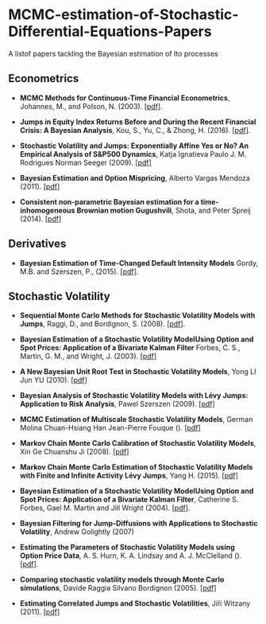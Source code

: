 # MCMC-estimation-of-Stochastic-Differential-Equations-Papers
A listof papers tackling the Bayesian estimation of Ito processes


## Econometrics

- **MCMC Methods for Continuous-Time Financial Econometrics**, Johannes, M., and Polson, N. (2003). [[pdf]](http://citeseerx.ist.psu.edu/viewdoc/download?doi=10.1.1.335.5232&rep=rep1&type=pdf).

- **Jumps in Equity Index Returns Before and During the Recent Financial Crisis: A Bayesian Analysis**, Kou, S., Yu, C., & Zhong, H. (2016). [[pdf]]().

- **Stochastic Volatility and Jumps: Exponentially Affine Yes or No? An Empirical Analysis of S&P500 Dynamics**, Katja Ignatieva Paulo J. M. Rodrigues Norman Seeger (2009). [[pdf]]()

- **Bayesian Estimation and Option Mispricing**, Alberto Vargas Mendoza (2011). [[pdf]]()

- **Consistent non-parametric Bayesian estimation for a time-inhomogeneous Brownian motion Gugushvili**, Shota, and Peter Spreij (2014). [[pdf]](https://arxiv.org/pdf/1304.6536.pdf)

## Derivatives

- **Bayesian Estimation of Time-Changed Default Intensity Models** Gordy, M.B. and Szerszen, P., (2015). [[pdf]](https://pdfs.semanticscholar.org/7ff9/b67151dd8a2cbe1cb76aa6649666a057df62.pdf).

## Stochastic Volatility

- **Sequential Monte Carlo Methods for Stochastic Volatility Models with Jumps**, Raggi, D., and Bordignon, S. (2008). [[pdf]](https://www.researchgate.net/profile/Davide_Raggi/publication/252289606_Sequential_Monte_Carlo_Methods_for_Stochastic_Volatility_Models_with_Jumps/links/0c96052a9b537acf4c000000.pdf).

- **Bayesian Estimation of a Stochastic Volatility ModelUsing Option and Spot Prices: Application of a Bivariate Kalman Filter** Forbes, C. S., Martin, G. M., and Wright, J. (2003). [[pdf]](http://wwwdocs.fce.unsw.edu.au/fce/Research/ResearchMicrosites/CAER/WorkshopPapers/BayesianEcon/BEW03.pdf)

- **A New Bayesian Unit Root Test in Stochastic Volatility Models**, Yong LI Jun YU (2010). [[pdf]]()

- **Bayesian Analysis of Stochastic Volatility Models with Lévy Jumps: Application to Risk Analysis**, Pawel Szerszen (2009). [[pdf]]()

- **MCMC Estimation of Multiscale Stochastic Volatility Models**, German Molina Chuan-Hsiang Han Jean-Pierre Fouque (). [[pdf]]()

- **Markov Chain Monte Carlo Calibration of Stochastic Volatility Models**, Xin Ge  Chuanshu Ji (2008). [[pdf]]()

- **Markov Chain Monte Carlo Estimation of Stochastic Volatility Models with Finite and Infinite Activity Lévy Jumps**, Yang H. (2015). [[pdf]]()

- **Bayesian Estimation of a Stochastic Volatility ModelUsing Option and Spot Prices: Application of a Bivariate Kalman Filter**, Catherine S. Forbes, Gael M. Martin and Jill Wright (2004). [[pdf]]().

- **Bayesian Filtering for Jump-Diffusions with Applications to Stochastic Volatility**, Andrew Golightly (2007)

- **Estimating the Parameters of Stochastic Volatility Models using Option Price Data**, A. S. Hurn, K. A. Lindsay and A. J. McClelland (). [[pdf]]().

- **Comparing stochastic volatility models through Monte Carlo simulations**, Davide Raggia Silvano Bordignon (2005). [[pdf]]()

- **Estimating Correlated Jumps and Stochastic Volatilities**, Jiří Witzany (2011). [[pdf]]()
